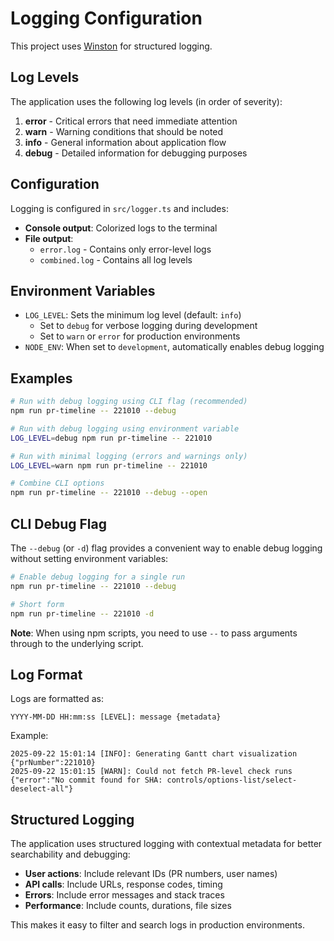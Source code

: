 # Logging Configuration

This project uses [Winston](https://github.com/winstonjs/winston) for structured logging.

## Log Levels

The application uses the following log levels (in order of severity):

1. **error** - Critical errors that need immediate attention
2. **warn** - Warning conditions that should be noted
3. **info** - General information about application flow
4. **debug** - Detailed information for debugging purposes

## Configuration

Logging is configured in `src/logger.ts` and includes:

- **Console output**: Colorized logs to the terminal
- **File output**:
  - `error.log` - Contains only error-level logs
  - `combined.log` - Contains all log levels

## Environment Variables

- `LOG_LEVEL`: Sets the minimum log level (default: `info`)
  - Set to `debug` for verbose logging during development
  - Set to `warn` or `error` for production environments
- `NODE_ENV`: When set to `development`, automatically enables debug logging

## Examples

```bash
# Run with debug logging using CLI flag (recommended)
npm run pr-timeline -- 221010 --debug

# Run with debug logging using environment variable
LOG_LEVEL=debug npm run pr-timeline -- 221010

# Run with minimal logging (errors and warnings only)
LOG_LEVEL=warn npm run pr-timeline -- 221010

# Combine CLI options
npm run pr-timeline -- 221010 --debug --open
```

## CLI Debug Flag

The `--debug` (or `-d`) flag provides a convenient way to enable debug logging without setting environment variables:

```bash
# Enable debug logging for a single run
npm run pr-timeline -- 221010 --debug

# Short form
npm run pr-timeline -- 221010 -d
```

**Note**: When using npm scripts, you need to use `--` to pass arguments through to the underlying script.

## Log Format

Logs are formatted as:

```
YYYY-MM-DD HH:mm:ss [LEVEL]: message {metadata}
```

Example:

```
2025-09-22 15:01:14 [INFO]: Generating Gantt chart visualization {"prNumber":221010}
2025-09-22 15:01:15 [WARN]: Could not fetch PR-level check runs {"error":"No commit found for SHA: controls/options-list/select-deselect-all"}
```

## Structured Logging

The application uses structured logging with contextual metadata for better searchability and debugging:

- **User actions**: Include relevant IDs (PR numbers, user names)
- **API calls**: Include URLs, response codes, timing
- **Errors**: Include error messages and stack traces
- **Performance**: Include counts, durations, file sizes

This makes it easy to filter and search logs in production environments.
